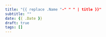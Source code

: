 ```yaml
---
title: "{{ replace .Name "-" " " | title }}"
subtitle: ""
date: {{ .Date }}
draft: true
tags: []
---
```


